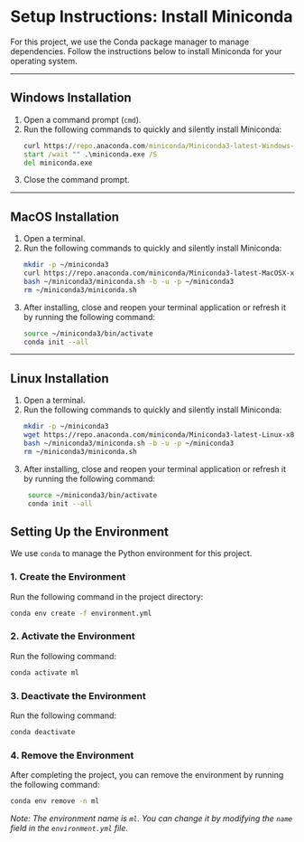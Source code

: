 # **Setup Instructions: Install Miniconda**

For this project, we use the Conda package manager to manage dependencies. Follow the instructions below to install Miniconda for your operating system.

---

## **Windows Installation**
1. Open a command prompt (`cmd`).
2. Run the following commands to quickly and silently install Miniconda:
   ```cmd
   curl https://repo.anaconda.com/miniconda/Miniconda3-latest-Windows-x86_64.exe -o miniconda.exe
   start /wait "" .\miniconda.exe /S
   del miniconda.exe
    ```
3. Close the command prompt.

---

## **MacOS Installation**
1. Open a terminal.
2. Run the following commands to quickly and silently install Miniconda:
   ```bash
   mkdir -p ~/miniconda3
   curl https://repo.anaconda.com/miniconda/Miniconda3-latest-MacOSX-x86_64.sh -o ~/miniconda3/miniconda.sh
   bash ~/miniconda3/miniconda.sh -b -u -p ~/miniconda3
   rm ~/miniconda3/miniconda.sh
   ```
3. After installing, close and reopen your terminal application or refresh it by running the following command:
   ```bash
   source ~/miniconda3/bin/activate
   conda init --all
   ```

---

## **Linux Installation**
1. Open a terminal.
2. Run the following commands to quickly and silently install Miniconda:
   ```bash
   mkdir -p ~/miniconda3
   wget https://repo.anaconda.com/miniconda/Miniconda3-latest-Linux-x86_64.sh -O ~/miniconda3/miniconda.sh
   bash ~/miniconda3/miniconda.sh -b -u -p ~/miniconda3
   rm ~/miniconda3/miniconda.sh
   ```
3. After installing, close and reopen your terminal application or refresh it by running the following command:
   ```bash
    source ~/miniconda3/bin/activate
    conda init --all
    ```


## **Setting Up the Environment**

We use `conda` to manage the Python environment for this project.

### **1. Create the Environment**
Run the following command in the project directory:
```bash
conda env create -f environment.yml
```

### **2. Activate the Environment**
Run the following command:
```bash
conda activate ml
```

### **3. Deactivate the Environment**
Run the following command:
```bash
conda deactivate
```

### **4. Remove the Environment**
After completing the project, you can remove the environment by running the following command:
```bash
conda env remove -n ml
```

*Note: The environment name is `ml`. You can change it by modifying the `name` field in the `environment.yml` file.*